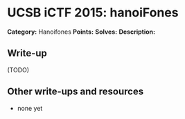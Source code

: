# UCSB iCTF 2015: hanoiFones

**Category:** Hanoifones
**Points:** 
**Solves:** 
**Description:**



## Write-up

(TODO)

## Other write-ups and resources

* none yet
